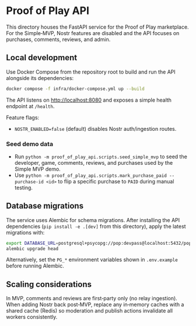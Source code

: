# Proof of Play API

This directory houses the FastAPI service for the Proof of Play marketplace. For the Simple‑MVP, Nostr features are disabled and the API focuses on purchases, comments, reviews, and admin.

## Local development

Use Docker Compose from the repository root to build and run the API alongside its dependencies:

```bash
docker compose -f infra/docker-compose.yml up --build
```

The API listens on [http://localhost:8080](http://localhost:8080) and exposes a simple health endpoint at `/health`.

Feature flags:

- `NOSTR_ENABLED=false` (default) disables Nostr auth/ingestion routes.

### Seed demo data

- Run `python -m proof_of_play_api.scripts.seed_simple_mvp` to seed the developer, game, comments, reviews, and purchases used by the Simple MVP demo.
- Use `python -m proof_of_play_api.scripts.mark_purchase_paid --purchase-id <id>` to flip a specific purchase to `PAID` during manual testing.

## Database migrations

The service uses Alembic for schema migrations. After installing the API dependencies (`pip install -e .[dev]` from this
directory), apply the latest migrations with:

```bash
export DATABASE_URL=postgresql+psycopg://pop:devpass@localhost:5432/pop
alembic upgrade head
```

Alternatively, set the `PG_*` environment variables shown in `.env.example` before running Alembic.

## Scaling considerations

In MVP, comments and reviews are first‑party only (no relay ingestion). When adding Nostr back post‑MVP, replace any in‑memory caches with a shared cache (Redis) so moderation and publish actions invalidate all workers consistently.
